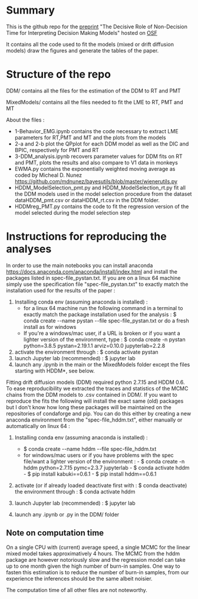 # Summary
This is the github repo for the [preprint](https://psyarxiv.com/gewb3/) "The Decisive Role of Non-Decision Time for Interpreting Decision Making Models" hosted on [OSF](https://osf.io/t2ar3/) 

It contains all the code used to fit the models (mixed or drift diffusion models) draw the figures and generate the tables of the paper.

# Structure of the repo

DDM/ contains all the files for the estimation of the DDM to RT and PMT

MixedModels/ contains all the files needed to fit the LME to RT, PMT and MT

About the files : 
- 1-Behavior_EMG.ipynb contains the code necessary to extract LME parameters for RT,PMT and MT and the plots from the models
- 2-a and 2-b plot the QPplot for each DDM model as well as the DIC and BPIC, respectively for PMT and RT
- 3-DDM_analysis.ipynb recovers parameter values for DDM fits on RT and PMT, plots the results and also compare to V1 data in monkeys
- EWMA.py contains the exponentially weighted moving average as coded by Micheal D. Nunez https://github.com/mdnunez/bayesutils/blob/master/wienerutils.py
- HDDM_ModelSelection_pmt.py and HDDM_ModelSelection_rt.py fit all the DDM models used in the model selection procedure from the dataset dataHDDM_pmt.csv or dataHDDM_rt.csv in the DDM folder. 
- HDDMreg_PMT.py contains the code to fit the regression version of the model selected during the model selection step

# Instructions for reproducing the analyses
In order to use the main notebooks you can install anaconda https://docs.anaconda.com/anaconda/install/index.html and install the packages listed in spec-file_pystan.txt. If you are on a linux 64 machine simply use the specification file "spec-file_pystan.txt" to exactly match the installation used for the results of the paper : 
 1. Installing conda env (assuming anaconda is installed) :
     - for a linux 64 machine run the following command in a terminal to exactly match the package installation used for the analysis : $ conda create --name pystan --file spec-file_pystan.txt or do a fresh install as for windows
     - If you're a windows/mac user, if a URL is broken or if you want a lighter version of the environment, type : $ conda create -n pystan python=3.8.5 pystan=2.19.1.1 arviz=0.10.0 jupyterlab=2.2.8
 2. activate the environment through : $ conda activate pystan
 3. launch Jupyter lab (recommended) : $ jupyter lab
 4. launch any .ipynb in the main or the MixedModels folder except the files starting with HDDM*, see below.

Fitting drift diffusion models (DDM) required python 2.7.15 and HDDM 0.6.
To ease reproducibility we extracted the traces and statistics of the MCMC chains from the DDM models to .csv contained in DDM/. If you want to reproduce the fits the following will install the exact same (old) packages but I don't know how long these packages will be maintained on the repositories of condaforge and pip. You can do this either by creating a new anaconda environment from the "spec-file_hddm.txt", either manually or automatically on linux 64 :
 1. Installing conda env (assuming anaconda is installed) :
     - $ conda create --name hddm --file spec-file_hddm.txt
     - for windows/mac users or if you have problems with the spec file/want a lighter version of the environment : 
           - $ conda create -n hddm python=2.7.15 pymc=2.3.7 jupyterlab
           - $ conda activate hddm
           - $ pip install kabuki==0.6.1
           - $ pip install hddm==0.6.1
         
 2. activate (or if already loaded deactivate first with : $ conda deactivate) the environment through : $ conda activate hddm
 3. launch Jupyter lab (recommended) : $ jupyter lab
 4. launch any .ipynb or .py in the DDM/ folder


## Note on computation time
On a single CPU with (current) average speed, a single MCMC for the linear mixed model takes approximatively 4 hours. The MCMC from the hddm package are however notoriously slow and the regression model can take up to one month given the high number of burn-in samples. One way to fasten this estimation is to reduce the number of burn-in samples, from our experience the inferences should be the same albeit noisier. 

The computation time of all other files are not noteworthy.
